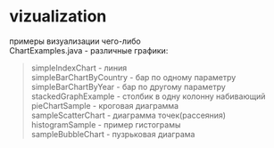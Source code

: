 # vizualization
примеры визуализации чего-либо  
ChartExamples.java - различные графики:  
>simpleIndexChart - линия  
>simpleBarChartByCountry - бар по одному параметру  
>simpleBarChartByYear - бар по другому параметру  
>stackedGraphExample - столбик в одну колонну набивающий  
>pieChartSample - кроговая диаграмма  
>sampleScatterChart - диаграмма точек(рассеяния)  
>histogramSample - пример гистограмы  
>sampleBubbleChart - пузрьковая диаграма  
